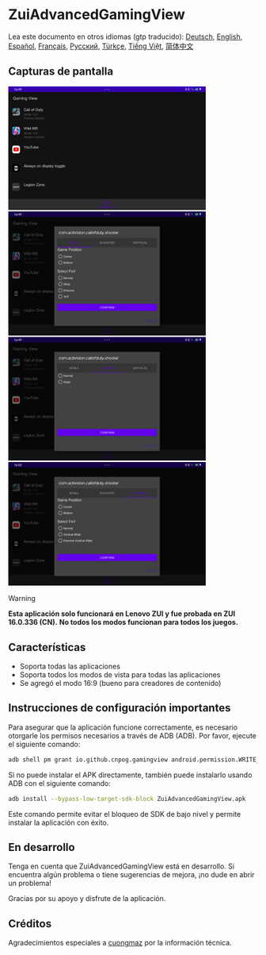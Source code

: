 
# ZuiAdvancedGamingView
Lea este documento en otros idiomas (gtp traducido): [Deutsch](README.de.md), [English](../README.md), [Español](README.es.md), [Français](README.fr.md), [Русский](README.ru.md), [Türkçe](README.tr.md), [Tiếng Việt](README.vi.md), [简体中文](README.zh.md)

## Capturas de pantalla

[<img src="images/screenshot1.png" width=399>](images/screenshot1.png)
[<img src="images/screenshot2.png" width=399>](images/screenshot2.png)
[<img src="images/screenshot3.png" width=399>](images/screenshot3.png)
[<img src="images/screenshot4.png" width=399>](images/screenshot4.png)

> [!warning]
> <b>Esta aplicación solo funcionará en Lenovo ZUI y fue probada en ZUI 16.0.336 (CN).</b>
> <b>No todos los modos funcionan para todos los juegos.</b>

## Características

- Soporta todas las aplicaciones
- Soporta todos los modos de vista para todas las aplicaciones
- Se agregó el modo 16:9 (bueno para creadores de contenido)

## Instrucciones de configuración importantes

Para asegurar que la aplicación funcione correctamente, es necesario otorgarle los permisos necesarios a través de ADB (ADB). Por favor, ejecute el siguiente comando:

```bash
adb shell pm grant io.github.cnpog.gamingview android.permission.WRITE_SECURE_SETTINGS
```

Si no puede instalar el APK directamente, también puede instalarlo usando ADB con el siguiente comando:

```bash
adb install --bypass-low-target-sdk-block ZuiAdvancedGamingView.apk
```

Este comando permite evitar el bloqueo de SDK de bajo nivel y permite instalar la aplicación con éxito.

## En desarrollo

Tenga en cuenta que ZuiAdvancedGamingView está en desarrollo. Si encuentra algún problema o tiene sugerencias de mejora, ¡no dude en abrir un problema!

Gracias por su apoyo y disfrute de la aplicación.

## Créditos

Agradecimientos especiales a [cuongmaz](https://xdaforums.com/m/cuongmaz.12936472/#about) por la información técnica.
